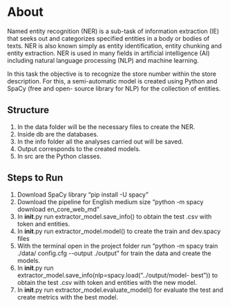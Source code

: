 # About
Named entity recognition (NER) is a sub-task of information extraction (IE) that seeks out and categorizes specified entities in a body or bodies of texts. NER is also known simply as entity identification, entity chunking and entity extraction. NER is used in many fields in artificial intelligence (AI) including natural language processing (NLP) and machine learning.

In this task the objective is to recognize the store number within the store description. For this, a semi-automatic model is created using Python and SpaCy (free and open- source library for NLP) for the collection of entities.


## Structure
1. In the data folder will be the necessary files to create the NER.
2. Inside db are the databases.
3. In the info folder all the analyses carried out will be saved.
4. Output corresponds to the created models.
5. In src are the Python classes.

## Steps to Run
1. Download SpaCy library “pip install -U spacy”
2. Download the pipeline for English medium size “python -m spacy download
en_core_web_md”
3. In __init__.py run extractor_model.save_info() to obtain the test .csv with token and
entities.
4. In __init__.py run extractor_model.model() to create the train and dev.spacy files
5. With the terminal open in the project folder run “python -m spacy train ./data/
config.cfg --output ./output” for train the data and create the models.
6. In __init__.py run extractor_model.save_info(nlp=spacy.load(“../output/model-
best”)) to obtain the test .csv with token and entities with the new model.
7. In __init__.py run extractor_model.evaluate_model() for evaluate the test and create
metrics with the best model.
